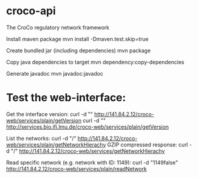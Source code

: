 croco-api
=========

The CroCo regulatory network framework

Install maven package
mvn install -Dmaven.test.skip=true

Create bundled jar (including dependencies) 
mvn package

Copy java dependencies to target
mvn dependency:copy-dependencies

Generate javadoc
mvn javadoc:javadoc

Test the web-interface:
=========

Get the interface version:
curl -d "<object-stream/>" http://141.84.2.12/croco-web/services/plain/getVersion
curl -d "<object-stream/>" http://services.bio.ifi.lmu.de/croco-web/services/plain/getVersion

List the networks:
curl -d "<object-stream><string>/</string></object-stream>" http://141.84.2.12/croco-web/services/plain/getNetworkHierachy
GZIP compressed response:
curl -d "<object-stream><string>/</string></object-stream>" http://141.84.2.12/croco-web/services/getNetworkHierachy

Read specific network (e.g. network with ID: 1149):
curl -d "<object-stream><int>1149</int><null/><boolean>false</boolean></object-stream>" http://141.84.2.12/croco-web/services/plain/readNetwork


